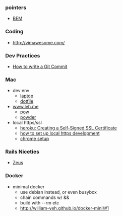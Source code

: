 ### pointers
* [BEM](https://en.bem.info/method/)

### Coding
* http://vimawesome.com/

### Dev Practices
* [How to write a Git Commit](http://chris.beams.io/posts/git-commit/)

### Mac
* dev env
  * [laptop](https://github.com/thoughtbot/laptop)
  * [dotfile](https://github.com/thoughtbot/dotfiles)
* www.lvh.me
  * [pow](http://pow.cx/manual.html#section_1)
  * [powder](https://github.com/Rodreegez/powder)
* local https/ssl
  * [heroku: Creating a Self-Signed SSL Certificate](https://devcenter.heroku.com/articles/ssl-certificate-self) 
  * [how to set up local https development](http://www.panozzaj.com/blog/2013/08/12/how-to-set-up-local-https-development/)
  * [chrome setup](http://www.robpeck.com/2010/10/google-chrome-mac-os-x-and-self-signed-ssl-certificates/#.VlZSkRCrTqU)

### Rails Niceties
* [Zeus](https://github.com/burke/zeus)

### Docker
* minimal docker
  * use debian instead, or even busybox
  * chain commands w/ &&
  * build with --rm etc
  * http://william-yeh.github.io/docker-mini/#1
